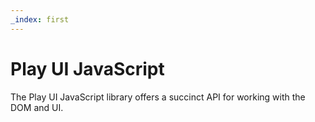 ```yaml
---
_index: first
---
```

# Play UI JavaScript

The Play UI JavaScript library offers a succinct API for working with the DOM and UI. 